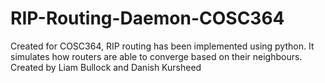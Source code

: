 # RIP-Routing-Daemon-COSC364

Created for COSC364, RIP routing has been implemented using python. It simulates how routers are able to converge based on their neighbours.  \
Created by Liam Bullock and Danish Kursheed
